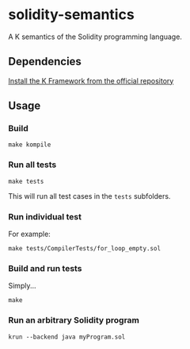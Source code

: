 # solidity-semantics

A K semantics of the Solidity programming language.

## Dependencies

[Install the K Framework from the official repository](https://github.com/kframework/k)

## Usage

### Build

```
make kompile
```

### Run all tests

```
make tests
```

This will run all test cases in the `tests` subfolders. 

### Run individual test

For example:

```
make tests/CompilerTests/for_loop_empty.sol
```

### Build and run tests

Simply...

```
make
```

### Run an arbitrary Solidity program 

```
krun --backend java myProgram.sol
```
